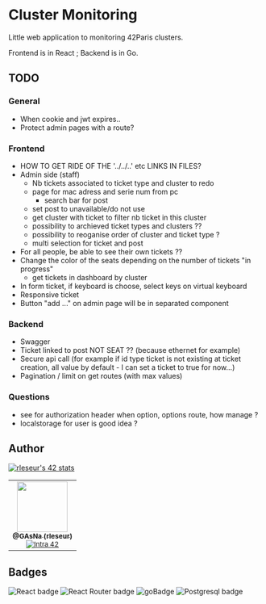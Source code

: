 # Cluster Monitoring
Little web application to monitoring 42Paris clusters.

Frontend is in React ; Backend is in Go.

## TODO
### General
- When cookie and jwt expires..
- Protect admin pages with a route?

### Frontend
- HOW TO GET RIDE OF THE '../../..' etc LINKS IN FILES?
- Admin side (staff)
    - Nb tickets associated to ticket type and cluster to redo
    - page for mac adress and serie num from pc
        - search bar for post
    - set post to unavailable/do not use
    - get cluster with ticket to filter nb ticket in this cluster
    - possibility to archieved ticket types and clusters ??
    - possibility to reoganise order of cluster and ticket type ?
    - multi selection for ticket and post
- For all people, be able to see their own tickets ??
- Change the color of the seats depending on the number of tickets "in progress"
    - get tickets in dashboard by cluster
- In form ticket, if keyboard is choose, select keys on virtual keyboard
- Responsive ticket
- Button "add ..." on admin page will be in separated component

### Backend
- Swagger
- Ticket linked to post NOT SEAT ?? (because ethernet for example)
- Secure api call (for example if id type ticket is not existing at ticket creation, all value by default - I can set a ticket to true for now...)
- Pagination / limit on get routes (with max values)

### Questions
- see for authorization header when option, options route, how manage ?
- localstorage for user is good idea ?

## Author
[![rleseur's 42 stats](https://badge42.vercel.app/api/v2/cl7s08vet00110gmnrmm2benl/stats?cursusId=21&coalitionId=45)](https://github.com/JaeSeoKim/badge42)

<table>
  <tr>
    <td align="center">
      <a href="https://github.com/GAsNA">
        <img src="https://avatars.githubusercontent.com/u/58465901?v=4" width="100px;" alt=""/>
      <br />
      <sub>
          <b>@GAsNa (rleseur)</b>
        <br />
      </sub>
      </a>
      <sub>
        <a href="https://profile.intra.42.fr/users/rleseur" title="Intra 42"><img src="https://img.shields.io/badge/Paris-FFFFFF?style=plastic&logo=42&logoColor=000000" alt="Intra 42"/></a>
      </sub>
    </td>
  </tr>
</table>

## Badges
![React badge](https://img.shields.io/badge/React-20232A?style=for-the-badge&logo=react&logoColor=61DAFB)
![React Router badge](https://img.shields.io/badge/React_Router-CA4245?style=for-the-badge&logo=react-router&logoColor=white)
![goBadge](https://img.shields.io/badge/Go-00ADD8?style=for-the-badge&logo=go&logoColor=white)
![Postgresql badge](https://img.shields.io/badge/PostgreSQL-316192?style=for-the-badge&logo=postgresql&logoColor=white)
